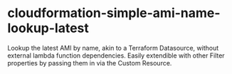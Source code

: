 # cloudformation-simple-ami-name-lookup-latest
Lookup the latest AMI by name, akin to a Terraform Datasource, without external lambda function dependencies.
Easily extendible with other Filter properties by passing them in via the Custom Resource.
